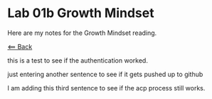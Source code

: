# Lab 01b Growth Mindset

Here are my notes for the Growth Mindset reading.

[<== Back](README.md)

this is a test to see if the authentication worked.

just entering another sentence to see if it gets pushed up to github 

I am adding this third sentence to see if the acp process still works.